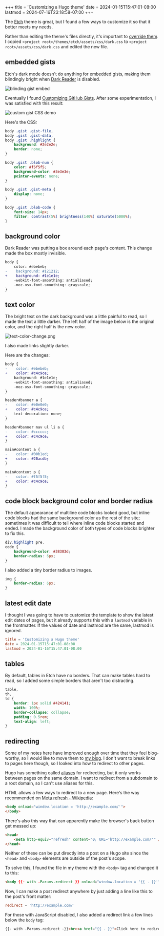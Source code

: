 +++
title = 'Customizing a Hugo theme'
date = 2024-01-15T15:47:01-08:00
lastmod = 2024-07-16T23:18:58-07:00
+++

The [Etch](https://themes.gohugo.io/themes/etch/) theme is great, but I found a few ways to customize it so that it better meets my needs.

Rather than editing the theme's files directly, it's important to [override them](https://gohugobrasil.netlify.app/themes/customizing/). I copied `<project root>/themes/etch/assets/css/dark.css` to `<project root>/assets/css/dark.css` and edited the new file.

## embedded gists

Etch's dark mode doesn't do anything for embedded gists, making them blindingly bright when [Dark Reader](https://github.com/darkreader/darkreader) is disabled.

![blinding gist embed](/blinding-gist-demo.png)

Eventually I found [Customizing GitHub Gists](https://codersblock.com/blog/customizing-github-gists/). After some experimentation, I was satisfied with this result:

![custom gist CSS demo](/custom-gist-css-demo.png)

Here's the CSS:

```css
body .gist .gist-file,
body .gist .gist-data,
body .gist .highlight {
    background: #2e2e2e;
    border: none;
}

body .gist .blob-num {
    color: #f5f5f5;
    background-color: #3e3e3e;
    pointer-events: none;
}

body .gist .gist-meta {
    display: none;
}

body .gist .blob-code {
    font-size: 14px;
    filter: contrast(5%) brightness(140%) saturate(5000%);
}
```

## background color

Dark Reader was putting a box around each page's content. This change made the box mostly invisible.

```diff
body {
    color: #ebebeb;
-    background: #121212;
+    background: #1e1e1e;
    -webkit-font-smoothing: antialiased;
    -moz-osx-font-smoothing: grayscale;
}
```

## text color

The bright text on the dark background was a little painful to read, so I made the text a little darker. The left half of the image below is the original color, and the right half is the new color.

![text-color-change.png](/text-color-change.png)

I also made links slightly darker.

Here are the changes:

```diff
body {
-    color: #ebebeb;
+    color: #c4c9ce;
    background: #1e1e1e;
    -webkit-font-smoothing: antialiased;
    -moz-osx-font-smoothing: grayscale;
}

header#banner a {
-    color: #e0e0e0;
+    color: #c4c9ce;
    text-decoration: none;
}

header#banner nav ul li a {
-    color: #cccccc;
+    color: #c4c9ce;
}

main#content a {
-    color: #00b1ed;
+    color: #20acdb;
}

main#content p {
-    color: #f5f5f5;
+    color: #c4c9ce;
}
```

## code block background color and border radius

The default appearance of multiline code blocks looked good, but inline code blocks had the same background color as the rest of the site; sometimes it was difficult to tell where inline code blocks started and ended. I made the background color of both types of code blocks brighter to fix this.

```css
div.highlight pre,
code {
    background-color: #38383d;
    border-radius: 6px;
}
```

I also added a tiny border radius to images.

```css
img {
    border-radius: 6px;
}
```

## latest edit date

I thought I was going to have to customize the template to show the latest edit dates of pages, but it already supports this with a `lastmod` variable in the frontmatter. If the values of date and lastmod are the same, lastmod is ignored.

```toml
title = 'Customizing a Hugo theme'
date = 2024-01-15T15:47:01-08:00
lastmod = 2024-01-16T15:47:01-08:00
```

## tables

By default, tables in Etch have no borders. That can make tables hard to read, so I added some simple borders that aren't too distracting.

```css
table,
th,
td {
    border: 1px solid #424141;
    width: 100%;
    border-collapse: collapse;
    padding: 0.5rem;
    text-align: left;
}
```

## redirecting

Some of my notes here have improved enough over time that they feel blog-worthy, so I would like to move them to [my blog](https://chriswheeler.dev/). I don't want to break links to pages here though, so I looked into how to redirect to other pages.

Hugo has something called [aliases](https://gohugo.io/methods/page/aliases/) for redirecting, but it only works between pages on the same domain. I want to redirect from a subdomain to a root domain, so I can't use aliases for this.

HTML allows a few ways to redirect to a new page. Here's the way recommended on [Meta refresh - Wikipedia](https://en.wikipedia.org/wiki/Meta_refresh):

```html
<body onload="window.location = 'http://example.com/'">
</body>
```

There's also this way that can apparently make the browser's back button get messed up:

```html
<head>
	<meta http-equiv="refresh" content="0; URL='http://example.com/'" />
</head>
```

Neither of these can be put directly into a post on a Hugo site since the `<head>` and `<body>` elements are outside of the post's scope.

To solve this, I found the file in my theme with the `<body>` tag and changed it to this:

```html
<body {{- with .Params.redirect }} onload="window.location = '{{ . }}'"{{ end }}>
```

Now, I can make a post redirect anywhere by just adding a line like this to the post's front matter:

```toml
redirect = 'http://example.com/'
```

For those with JavaScript disabled, I also added a redirect link a few lines below the `body` tag:

```html
{{- with .Params.redirect -}}<br><a href="{{ . }}">Click here to redirect.</a>{{- end -}}
```
